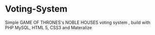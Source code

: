 # Voting-System
Simple  GAME OF THRONES's NOBLE HOUSES voting system , build with  PHP MySQL, HTML 5, CSS3 and Materalize
